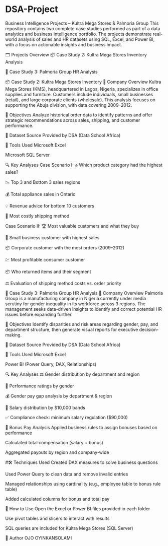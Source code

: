 # DSA-Project
Business Intelligence Projects – Kultra Mega Stores & Palmoria Group
This repository contains two complete case studies performed as part of a data analytics and business intelligence portfolio. The projects demonstrate real-world analysis of sales and HR datasets using SQL, Excel, and Power BI, with a focus on actionable insights and business impact.

🗂️ Projects Overview
📦 Case Study 2: Kultra Mega Stores Inventory Analysis

👥 Case Study 3: Palmoria Group HR Analysis

📦 Case Study 2: Kultra Mega Stores Inventory
🏢 Company Overview
Kultra Mega Stores (KMS), headquartered in Lagos, Nigeria, specializes in office supplies and furniture. Customers include individuals, small businesses (retail), and large corporate clients (wholesale). This analysis focuses on supporting the Abuja division, with data covering 2009–2012.

📌 Objectives
Analyze historical order data to identify patterns and offer strategic recommendations across sales, shipping, and customer performance.

📁 Dataset Source
Provided by DSA (Data School Africa)

🧰 Tools Used
Microsoft Excel

Microsoft SQL Server

🔍 Key Analyses
Case Scenario I:
🔝 Which product category had the highest sales?

📉 Top 3 and Bottom 3 sales regions

💰 Total appliance sales in Ontario

💡 Revenue advice for bottom 10 customers

🚚 Most costly shipping method

Case Scenario II:
🏆 Most valuable customers and what they buy

🧾 Small business customer with highest sales

📦 Corporate customer with the most orders (2009–2012)

💹 Most profitable consumer customer

📦 Who returned items and their segment

⚖️ Evaluation of shipping method costs vs. order priority

👥 Case Study 3: Palmoria Group HR Analysis
🏢 Company Overview
Palmoria Group is a manufacturing company in Nigeria currently under media scrutiny for gender inequality in its workforce across 3 regions. The management seeks data-driven insights to identify and correct potential HR issues before expanding further.

📌 Objectives
Identify disparities and risk areas regarding gender, pay, and department structure, then generate visual reports for executive decision-making.

📁 Dataset Source
Provided by DSA (Data School Africa)

🧰 Tools Used
Microsoft Excel

Power BI (Power Query, DAX, Relationships)

🔍 Key Analyses
⚖️ Gender distribution by department and region

🌟 Performance ratings by gender

💰 Gender pay gap analysis by department & region

🧾 Salary distribution by $10,000 bands

✅ Compliance check: minimum salary regulation ($90,000)

🧮 Bonus Pay Analysis
Applied business rules to assign bonuses based on performance

Calculated total compensation (salary + bonus)

Aggregated payouts by region and company-wide

#🛠️ Techniques Used
Created DAX measures to solve business questions

Used Power Query to clean data and remove invalid entries

Managed relationships using cardinality (e.g., employee table to bonus rule table)

Added calculated columns for bonus and total pay

📌 How to Use
Open the Excel or Power BI files provided in each folder

Use pivot tables and slicers to interact with results

SQL queries are included for Kultra Mega Stores (SQL Server)

👤 Author
OJO OYINKANSOLAMI
